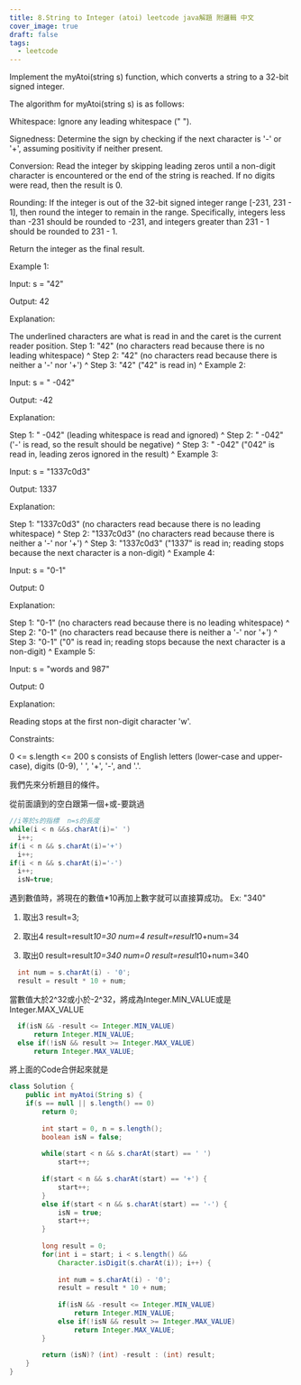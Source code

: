 ```yaml
---
title: 8.String to Integer (atoi) leetcode java解題 附邏輯 中文
cover_image: true
draft: false
tags:
  - leetcode
---
```


Implement the myAtoi(string s) function, which converts a string to a 32-bit signed integer.

The algorithm for myAtoi(string s) is as follows:

Whitespace: Ignore any leading whitespace (" ").

Signedness: Determine the sign by checking if the next character is '-' or '+', assuming positivity if neither present.

Conversion: Read the integer by skipping leading zeros until a non-digit character is encountered or the end of the string is reached. If no digits were read, then the result is 0.

Rounding: If the integer is out of the 32-bit signed integer range \[-231, 231 - 1], then round the integer to remain in the range. Specifically, integers less than -231 should be rounded to -231, and integers greater than 231 - 1 should be rounded to 231 - 1.

Return the integer as the final result.

Example 1:

Input: s = "42"

Output: 42

Explanation:

The underlined characters are what is read in and the caret is the current reader position.
Step 1: "42" (no characters read because there is no leading whitespace)
         ^
Step 2: "42" (no characters read because there is neither a '-' nor '+')
         ^
Step 3: "42" ("42" is read in)
           ^
Example 2:

Input: s = " -042"

Output: -42

Explanation:

Step 1: "   -042" (leading whitespace is read and ignored)
            ^
Step 2: "   -042" ('-' is read, so the result should be negative)
             ^
Step 3: "   -042" ("042" is read in, leading zeros ignored in the result)
               ^
Example 3:

Input: s = "1337c0d3"

Output: 1337

Explanation:

Step 1: "1337c0d3" (no characters read because there is no leading whitespace)
         ^
Step 2: "1337c0d3" (no characters read because there is neither a '-' nor '+')
         ^
Step 3: "1337c0d3" ("1337" is read in; reading stops because the next character is a non-digit)
             ^
Example 4:

Input: s = "0-1"

Output: 0

Explanation:

Step 1: "0-1" (no characters read because there is no leading whitespace)
         ^
Step 2: "0-1" (no characters read because there is neither a '-' nor '+')
         ^
Step 3: "0-1" ("0" is read in; reading stops because the next character is a non-digit)
          ^
Example 5:

Input: s = "words and 987"

Output: 0

Explanation:

Reading stops at the first non-digit character 'w'.

 

Constraints:

0 <= s.length <= 200
s consists of English letters (lower-case and upper-case), digits (0-9), ' ', '+', '-', and '.'.

我們先來分析題目的條件。

從前面讀到的空白跟第一個+或-要跳過
```java
//i等於s的指標  n=s的長度
while(i < n &&s.charAt(i)=' ')
  i++;
if(i < n && s.charAt(i)='+')
  i++;
if(i < n && s.charAt(i)='-')
  i++;
  isN=true;

```
遇到數值時，將現在的數值*10再加上數字就可以直接算成功。
Ex:
"340"
1. 取出3
result=3;

2. 取出4
result=result*10=30
num=4
result=result*10+num=34

3. 取出0
result=result*10=340
num=0
result=result*10+num=340

```java
  int num = s.charAt(i) - '0';
  result = result * 10 + num;
```

當數值大於2^32或小於-2^32，將成為Integer.MIN_VALUE或是Integer.MAX_VALUE
```java
  if(isN && -result <= Integer.MIN_VALUE)
      return Integer.MIN_VALUE;
  else if(!isN && result >= Integer.MAX_VALUE)
      return Integer.MAX_VALUE;
```

將上面的Code合併起來就是

```java
class Solution {
    public int myAtoi(String s) {
    if(s == null || s.length() == 0) 
        return 0;
        
        int start = 0, n = s.length();
        boolean isN = false;
        
        while(start < n && s.charAt(start) == ' ')
            start++;
        
        if(start < n && s.charAt(start) == '+') {
            start++;
        }
        else if(start < n && s.charAt(start) == '-') {
            isN = true;
            start++;
        }
        
        long result = 0;
        for(int i = start; i < s.length() && 
            Character.isDigit(s.charAt(i)); i++) {
            
            int num = s.charAt(i) - '0';
            result = result * 10 + num;
            
            if(isN && -result <= Integer.MIN_VALUE)
                return Integer.MIN_VALUE;
            else if(!isN && result >= Integer.MAX_VALUE)
                return Integer.MAX_VALUE;
        }
        
        return (isN)? (int) -result : (int) result;
    }
}
```